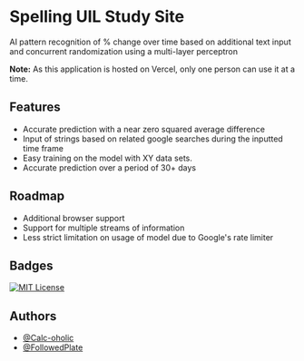 # Spelling UIL Study Site

AI pattern recognition of % change over time based on additional text input and concurrent randomization using a multi-layer perceptron

**Note:** As this application is hosted on Vercel, only one person can use it at a time. 

## Features

- Accurate prediction with a near zero squared average difference
- Input of strings based on related google searches during the inputted time frame
- Easy training on the model with XY data sets.
- Accurate prediction over a period of 30+ days

## Roadmap

- Additional browser support
- Support for multiple streams of information
- Less strict limitation on usage of model due to Google's rate limiter

## Badges

[![MIT License](https://img.shields.io/badge/License-MIT-green.svg)](https://choosealicense.com/licenses/mit/)

## Authors

- [@Calc-oholic](https://www.github.com/Calc-oholic)
- [@FollowedPlate](https://github.com/FollowedPlate)
